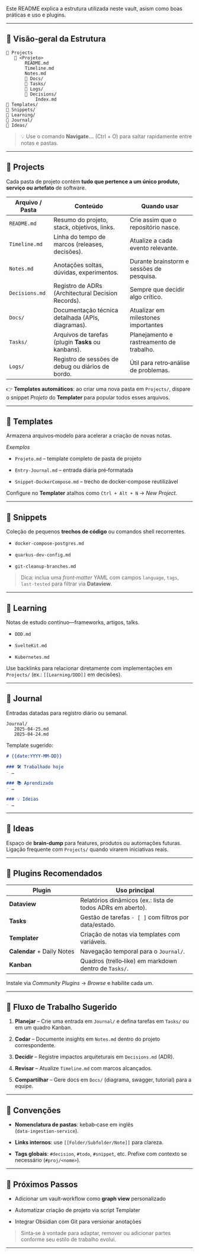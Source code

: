 Este README explica a estrutura utilizada neste vault, asism como boas práticas e uso e plugins.

---

## 🌳 Visão‑geral da Estrutura

```text
📁 Projects
   📁 <Projeto>
       README.md
       Timeline.md
       Notes.md
       📁 Docs/
       📁 Tasks/
       📁 Logs/
       📁 Decisions/
	       Index.md   
📁 Templates/
📁 Snippets/
📁 Learning/
📁 Journal/
📁 Ideas/
```

> 💡 Use o comando **Navigate…** (Ctrl + O) para saltar rapidamente entre notas e pastas.

---

## 📁 Projects

Cada pasta de projeto contém **tudo que pertence a um único produto, serviço ou artefato** de software.

| Arquivo / Pasta | Conteúdo                                           | Quando usar                               |
| --------------- | -------------------------------------------------- | ----------------------------------------- |
| `README.md`     | Resumo do projeto, stack, objetivos, links.        | Crie assim que o repositório nasce.       |
| `Timeline.md`   | Linha do tempo de marcos (releases, decisões).     | Atualize a cada evento relevante.         |
| `Notes.md`      | Anotações soltas, dúvidas, experimentos.           | Durante brainstorm e sessões de pesquisa. |
| `Decisions.md`  | Registro de ADRs (Architectural Decision Records). | Sempre que decidir algo crítico.          |
| `Docs/`         | Documentação técnica detalhada (APIs, diagramas).  | Atualizar em milestones importantes       |
| `Tasks/`        | Arquivos de tarefas (plugin **Tasks** ou kanbans). | Planejamento e rastreamento de trabalho.  |
| `Logs/`         | Registro de sessões de debug ou diários de bordo.  | Útil para retro‑análise de problemas.     |

👉 **Templates automáticos**: ao criar uma nova pasta em `Projects/`, dispare o snippet _Projeto_ do **Templater** para popular todos esses arquivos.

---

## 📁 Templates

Armazena arquivos‑modelo para acelerar a criação de novas notas.

_Exemplos_

- `Projeto.md` – template completo de pasta de projeto
    
- `Entry‑Journal.md` – entrada diária pré‑formatada
    
- `Snippet‑DockerCompose.md` – trecho de docker‑compose reutilizável
    

Configure no **Templater** atalhos como `Ctrl + Alt + N` → _New Project_.

---

## 📁 Snippets

Coleção de pequenos **trechos de código** ou comandos shell recorrentes.

- `docker-compose‑postgres.md`
    
- `quarkus‑dev‑config.md`
    
- `git‑cleanup‑branches.md`
    

> Dica: inclua uma _front‑matter_ YAML com campos `language`, `tags`, `last‑tested` para filtrar via **Dataview**.

---

## 📁 Learning

Notas de estudo contínuo—frameworks, artigos, talks.

- `DDD.md`
    
- `SvelteKit.md`
    
- `Kubernetes.md`
    

Use backlinks para relacionar diretamente com implementações em `Projects/` (ex.: `[[Learning/DDD]]` em decisões).

---

## 📁 Journal

Entradas datadas para registro diário ou semanal.

```
Journal/
   2025‑04‑25.md
   2025‑04‑24.md
```

Template sugerido:

```markdown
# {{date:YYYY‑MM‑DD}}

### 🛠️ Trabalhado hoje
- …

### 📚 Aprendizado
- …

### 💡 Ideias
- …
```

---

## 📁 Ideas

Espaço de **brain‑dump** para features, produtos ou automações futuras. Ligação frequente com `Projects/` quando virarem iniciativas reais.

---

## 🔌 Plugins Recomendados

|Plugin|Uso principal|
|---|---|
|**Dataview**|Relatórios dinâmicos (ex.: lista de todos ADRs em aberto).|
|**Tasks**|Gestão de tarefas `‑ [ ]` com filtros por data/estado.|
|**Templater**|Criação de notas via templates com variáveis.|
|**Calendar** + Daily Notes|Navegação temporal para o `Journal/`.|
|**Kanban**|Quadros (trello‑like) em markdown dentro de `Tasks/`.|

Instale via _Community Plugins_ → _Browse_ e habilite cada um.

---

## 🧭 Fluxo de Trabalho Sugerido

1. **Planejar** – Crie uma entrada em `Journal/` e defina tarefas em `Tasks/` ou em um quadro Kanban.
    
2. **Codar** – Documente insights em `Notes.md` dentro do projeto correspondente.
    
3. **Decidir** – Registre impactos arquiteturais em `Decisions.md` (ADR).
    
4. **Revisar** – Atualize `Timeline.md` com marcos alcançados.
    
5. **Compartilhar** – Gere docs em `Docs/` (diagrama, swagger, tutorial) para a equipe.
    

---

## 📏 Convenções

- **Nomenclatura de pastas**: kebab‑case em inglês (`data‑ingestion‑service`).
    
- **Links internos**: use `[[Folder/Subfolder/Note]]` para clareza.
    
- **Tags globais**: `#decision`, `#todo`, `#snippet`, etc. Prefixe com contexto se necessário (`#proj/<nome>`).
    

---

## 🚀 Próximos Passos

-  Adicionar um vault‑workflow como **graph view** personalizado
    
-  Automatizar criação de projeto via script Templater
    
-  Integrar Obsidian com Git para versionar anotações
    

> Sinta‑se à vontade para adaptar, remover ou adicionar partes conforme seu estilo de trabalho evolui.

---
